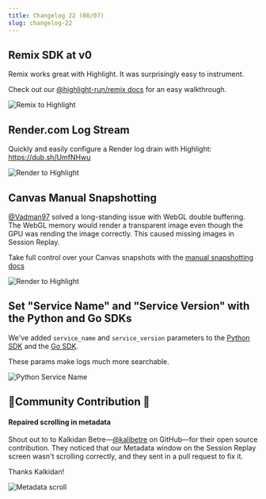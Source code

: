```yaml
---
title: Changelog 22 (08/07)
slug: changelog-22
---
```


## Remix SDK at v0

Remix works great with Highlight. It was surprisingly easy to instrument.

Check out our [@highlight-run/remix docs](https://www.highlight.io/docs/getting-started/fullstack-frameworks/remix) for an easy walkthrough.

![Remix to Highlight](/images/changelog/22/remix-to-highlight.jpg)

## Render.com Log Stream

Quickly and easily configure a Render log drain with Highlight: https://dub.sh/UmfNHwu

![Render to Highlight](/images/changelog/22/render-to-highlight.jpg)


## Canvas Manual Snapshotting

[@Vadman97](https://github.com/Vadman97) solved a long-standing issue with WebGL double buffering. The WebGL memory would render a transparent image even though the GPU was rending the image correctly. This caused missing images in Session Replay.

Take full control over your Canvas snapshots with the [manual snapshotting docs](https://www.highlight.io/docs/getting-started/client-sdk/replay-configuration/canvas#manual-snapshotting)

![Render to Highlight](/images/changelog/22/canvas-snapshot.jpg)


## Set "Service Name" and "Service Version" with the Python and Go SDKs

We've added `service_name` and `service_version` parameters to the [Python SDK](https://www.highlight.io/docs/sdk/python#servicename) and the [Go SDK](https://www.highlight.io/docs/sdk/go#highlightStart).

These params make logs much more searchable.

![Python Service Name](/images/changelog/22/service-name.png)

## 🚨Community Contribution 🚨 

#### Repaired scrolling in metadata

Shout out to to Kalkidan Betre—[@kalibetre](https://github.com/kalibetre) on GitHub—for their open source contribution. They noticed that our Metadata window on the Session Replay screen wasn't scrolling correctly, and they sent in a pull request to fix it.

Thanks Kalkidan!

![Metadata scroll](/images/changelog/22/metadata-scroll.gif.webp)

